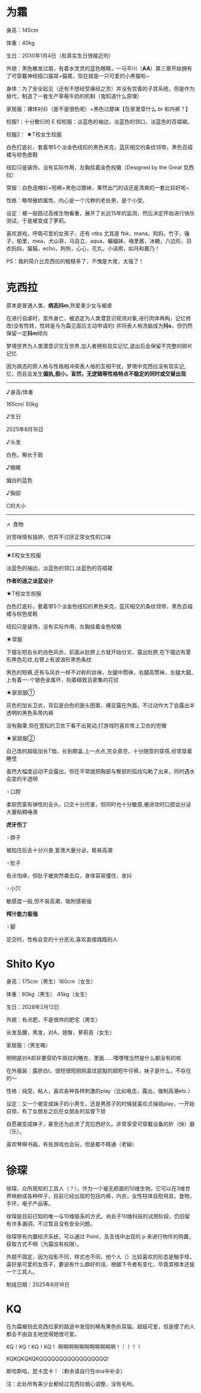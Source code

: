 # 为霜
身高：145cm

体重：40kg

生日：2030年1月4日（和真实生日很接近哟）

外貌：黑色散发过肩，有着水灵灵的蓝色眼睛，一马平川（**AA**）第三章开始拥有了可穿戴神经插口猫耳+猫尾，现在就是一只可爱的小黑猫啦~

身体：为了安全起见（还有不想经受痛经之苦）并没有完善的子宫系统，但是作为替代，制造了一套生产草莓牛奶的机制（鬼知道什么原理）

家居服：裸体衬衫（是不是很色呢）+黑色过膝袜【在家里穿什么 br 和内裤？】

校服1：十分敷衍的 E 校校服：淡蓝色的袖边，淡蓝色的领口，淡蓝色的百褶裙。

校服2： ★T校女生校服

白色打底衫，套着带5个淡金色纽扣的黑色夹克，蓝灰相交的条纹领带，黑色百褶裙与棕色皮鞋

纽扣只是装饰，没有实际作用，左胸挂着金色校徽（Designed by the Great 克西拉）

常服：白色连帽衫+短裤+黑色过膝袜，果然出门的话还是清爽的一套比较好呢~

性格：略带傲娇属性，内心是一个污秽的老处男，是个小受。

设定：被一般路过高维生物看重，展开了长达15年的监测，然后决定开始进行快乐测试，于是被变成了萝莉。

喜欢游戏，呼吸可爱的女孩子，还有 vtbs 尤其是 fbk，mana，狗妈，竹子，锤子，帕里，mea，犬山哥，马自立，aqua，蝙蝠妹，梅里酱，冰糖，六边形，羽衣妈妈，猫猫，echo，狗狗，心心，花丸，小话痨，如月和鹿乃！

PS：我的简介比克西拉的粗糙多了，不愧是大佬，太强了！

# 克西拉
原本是普通人类，**病态抖m**,热爱美少女与被虐

在进行自虐时，意外身亡，被选定为人类潜意识观测对象,进行肉体再构，记忆修改(没有性转，性转是与为霜见面后主动申请的) 并将表人格洗脑成为**抖s**，但仍然保留一定**抖m**倾向

梦境世界为人类潜意识交互世界,加入者拥有现实记忆,退出后会保留不完整的碎片记忆

因为病态的原人格与性格相冲突表人格的互相干扰，梦境中克西拉没有现实记,忆，而且会发生**偏执,胆小，盲然，无逻辑等性格特点不稳定的同时或交替出现**

***

♪身高/体重

165cm/ 50kg

♪生日

2025年8月16日

♪头发

白色，略长于肩

♪眼睛

偏白的蓝色

♪胸部

C的大小

***

♬ 食物

对苦味情有独钟，但并不讨厌正常女性的口味

***

★E校女生校服

淡蓝色的袖边，淡蓝色的领口,淡蓝色的百褶裙

**作者的迷之淡蓝设计**

★T校女生校服

白色打底衫，套着带5个淡金色纽扣的黑色夹克，蓝灰相交的条纹领带，黑色百褶裙与棕色皮鞋

纽扣只是装饰，没有实际作用，左胸挂着金色校徽

★常服

下摆左短右长的白色风衣，前面从肚脐上方就开始分叉，露出肚脐,在下摆边有菱形黑色花纹,右臂上有波浪形黑色条纹

黑色的短裤,还有与风衣一样不对称的丝袜，左腿中筒袜，右腿高筒袜，左腿大腿_上有着一-个银色金属环，刻着精致且密集的花纹

★家居服①

灰色的加长卫衣，背后是白色的狼头图案，裸足露在外面，不过动作大了会露出半透明的黑色系带内裤

没有胸罩,但在宽松的卫衣下看不出晃动,打游戏时喜欢带上卫衣的兜帽

★家居服②

自己改的超级加长T恤，长到膝盖.上一点点,完全真空，十分随意的穿搭,经常穿着睡觉

虽然大幅度运动不会露出，但在平常就把胸部与臀部的弧线勾勒了出来，同时遇水会变的半透明

♀口腔

柔软而富有弹性的舌头，口交十分厉害，但同时也十分敏感,被进攻时口腔会分泌大量粘稠唾液

**虎牙伤丁**

♀脖子

被掐住后会十分兴奋,爱液大量分泌，极易高潮

♀肚子

有点怕痒，但肚子被突然袭击后，身体容易僵住，发抖

♀小穴

敏感度一般,但不易高潮，吸附感极强

**榨汁能力极强**

♀脚

足交时，性格会变的十分恶劣,喜欢直接践踏别人

# Shito Kyo
身高：175cm（男生）160cm（女生）

体重：60kg（男生） 45kg（女生）

生日：2028年2月12日

外貌：有点肥，不是很帅的肥宅（男生）

长发及腰，黑发，对A，翘臀，萝莉音（女生）

家居服：（男生略）

明明是对A却非要穿奶牛斑纹的睡衣，里面……嘿嘿嘿当然是什么都没有的啦

在外服装：露脐白t，很短很短刚刚盖住屁股的超短牛仔裤，袜子是什么，不存在的～

性格：纯受，粘人，喜欢各种各样刺激的play（比如电击，露出，强制高潮etc.）

设定：又一个被变成妹子的小男生，还是男孩子的时候就喜欢贞操锁play，一开始自锁，有了女朋友之后在女朋友的监督下锁

自愿被变成妹子，甚至还为此求了克拉西好久。非常享受可穿戴设备的折（快）磨（乐）。

喜欢琴棋书画，有些游戏也会玩，但是都不精通（老输）

# 徐琛
徐琛，众所周知的工具人（？），作为一个毫无颜面的10维生物，它可以在3维世界映射成各种样子，目前已经出现的包括内裤，内衣，女性柱体自慰用具，食物，手环，电子产品等。

徐琛是目前已知的唯一与10维联系的方式，尚处于10维科技的试用阶段，仍旧留有许多漏洞，不过暂且没有安全问题。

徐琛带有内置经济系统，可以通过 Point，及支线中出现的 p 来进行物件的购置，获取方式不明（为霜没有权限）。

外貌不固定，因为投影不同，样式也不同，他个人（）比较喜欢的形态是触手怪，喜好是可爱的女孩子，要说有什么癖好的话，根据下令者有变化，毕竟其根本还是一个工具人。

制成日期：2025年8月16日

# KQ
在为霜被拐去克西拉家的路途中发现的稀有黄色折耳猫。超级可爱，但是摸了的人都会不由自主地觉得她很可爱。

KQ！KQ！KQ！KQ！
啊啊啊啊啊啊啊啊啊啊啊！！！！！

KQKQKQKQKQQQQQQQQQQQQQQQQQ!

斯哈斯哈，昆卡昆卡！（剩余请自行在dna中补全）

注：此处所有美少女都经过克西拉细心调整，没有毛哟。
